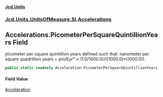 #### [Jcd.Units](index 'index')
### [Jcd.Units.UnitsOfMeasure.SI](Jcd.Units.UnitsOfMeasure.SI 'Jcd.Units.UnitsOfMeasure.SI').[Accelerations](Accelerations 'Jcd.Units.UnitsOfMeasure.SI.Accelerations')

## Accelerations.PicometerPerSquareQuintillionYears Field

picometer per square quintillion years defined such that: nanometer per square quadrillion years = pm/Eyr² ×
(1.0/1000.0)/((1000.0)*(1000.0)).

```csharp
public static readonly Acceleration PicometerPerSquareQuintillionYears;
```

#### Field Value
[Acceleration](Acceleration 'Jcd.Units.UnitTypes.Acceleration')